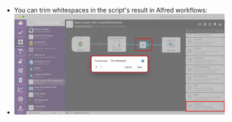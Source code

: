 - You can trim whitespaces in the script's result in Alfred workflows:
- ![alfred_trim_whitespace.png](../assets/alfred_trim_whitespace_1704184700342_0.png)